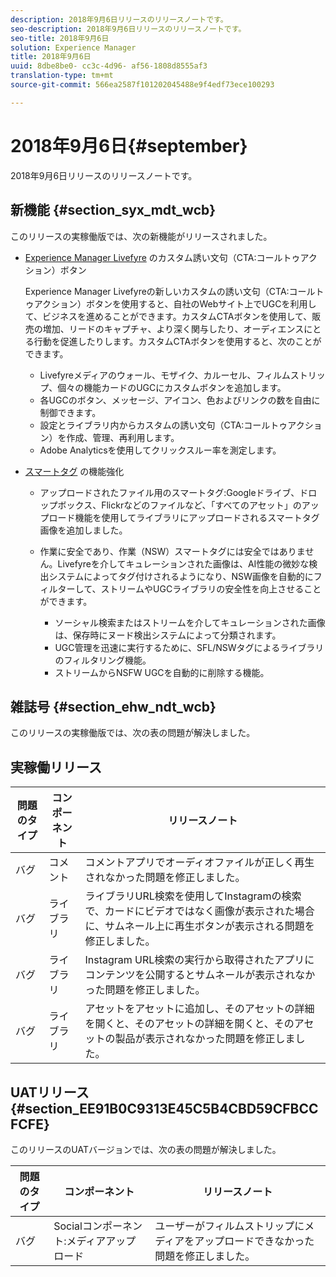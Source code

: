 ```yaml
---
description: 2018年9月6日リリースのリリースノートです。
seo-description: 2018年9月6日リリースのリリースノートです。
seo-title: 2018年9月6日
solution: Experience Manager
title: 2018年9月6日
uuid: 8dbe8be0- cc3c-4d96- af56-1808d8555af3
translation-type: tm+mt
source-git-commit: 566ea2587f101202045488e9f4edf73ece100293

---
```



# 2018年9月6日{#september}

2018年9月6日リリースのリリースノートです。

## 新機能 {#section_syx_mdt_wcb}

このリリースの実稼働版では、次の新機能がリリースされました。

* [Experience Manager Livefyre](/help/using/c-features-livefyre/c-call-to-action-button.md#topic_EBE23A0F827645E0A0C619DCF3872EE5) のカスタム誘い文句（CTA:コールトゥアクション）ボタン

   Experience Manager Livefyreの新しいカスタムの誘い文句（CTA:コールトゥアクション）ボタンを使用すると、自社のWebサイト上でUGCを利用して、ビジネスを進めることができます。カスタムCTAボタンを使用して、販売の増加、リードのキャプチャ、より深く関与したり、オーディエンスにとる行動を促進したりします。カスタムCTAボタンを使用すると、次のことができます。

   * Livefyreメディアのウォール、モザイク、カルーセル、フィルムストリップ、個々の機能カードのUGCにカスタムボタンを追加します。
   * 各UGCのボタン、メッセージ、アイコン、色およびリンクの数を自由に制御できます。
   * 設定とライブラリ内からカスタムの誘い文句（CTA:コールトゥアクション）を作成、管理、再利用します。
   * Adobe Analyticsを使用してクリックスルー率を測定します。

* [スマートタグ](/help/using/c-features-livefyre/c-smart-tags/c-smart-tags.md#c_smart_tags) の機能強化

   * アップロードされたファイル用のスマートタグ:Googleドライブ、ドロップボックス、Flickrなどのファイルなど、「すべてのアセット」のアップロード機能を使用してライブラリにアップロードされるスマートタグ画像を追加しました。
   * 作業に安全であり、作業（NSW）スマートタグには安全ではありません。Livefyreを介してキュレーションされた画像は、AI性能の微妙な検出システムによってタグ付けされるようになり、NSW画像を自動的にフィルターして、ストリームやUGCライブラリの安全性を向上させることができます。

      * ソーシャル検索またはストリームを介してキュレーションされた画像は、保存時にヌード検出システムによって分類されます。
      * UGC管理を迅速に実行するために、SFL/NSWタグによるライブラリのフィルタリング機能。
      * ストリームからNSFW UGCを自動的に削除する機能。

## 雑誌号 {#section_ehw_ndt_wcb}

このリリースの実稼働版では、次の表の問題が解決しました。

## 実稼働リリース

| **問題のタイプ** | **コンポーネント** | **リリースノート** |
|---|---|---|
| バグ | コメント | コメントアプリでオーディオファイルが正しく再生されなかった問題を修正しました。 |
| バグ | ライブラリ | ライブラリURL検索を使用してInstagramの検索で、カードにビデオではなく画像が表示された場合に、サムネール上に再生ボタンが表示される問題を修正しました。 |
| バグ | ライブラリ | Instagram URL検索の実行から取得されたアプリにコンテンツを公開するとサムネールが表示されなかった問題を修正しました。 |
| バグ | ライブラリ | アセットをアセットに追加し、そのアセットの詳細を開くと、そのアセットの詳細を開くと、そのアセットの製品が表示されなかった問題を修正しました。 |

## UATリリース {#section_EE91B0C9313E45C5B4CBD59CFBCCFCFE}

このリリースのUATバージョンでは、次の表の問題が解決しました。

| **問題のタイプ** | **コンポーネント** | **リリースノート** |
|---|---|---|
| バグ | Socialコンポーネント:メディアアップロード | ユーザーがフィルムストリップにメディアをアップロードできなかった問題を修正しました。 |

